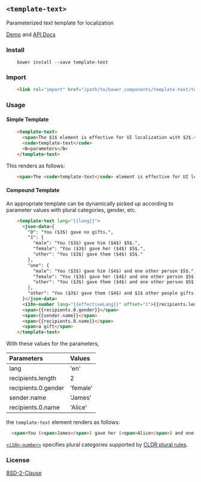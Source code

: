 ## `<template-text>`

Parameterized text template for localization

[Demo](https://t2ym.github.io/template-text/components/template-text/demo) and [API Docs](https://t2ym.github.io/template-text/components/template-text/)

### Install

```
    bower install --save template-text
```

### Import

```html
    <link rel="import" href="/path/to/bower_components/template-text/template-text.html">
```

### Usage

#### Simple Template

```html
    <template-text>
      <span>The $1$ element is effective for UI localization with $2$.</span>
      <code>template-text</code>
      <b>parameters</b>
    </template-text>
```

This renders as follows:

```html
    <span>The <code>template-text</code> element is effective for UI localization with <b>parameters</b>.</span>
```

#### Compound Template

An appropriate template can be dynamically picked up according to parameter values with plural categories, gender, etc.

```html
    <template-text lang="{{lang}}">
      <json-data>{
        "0": "You ($3$) gave no gifts.",
        "1": {
          "male": "You ($3$) gave him ($4$) $5$.",
          "female": "You ($3$) gave her ($4$) $5$.",
          "other": "You ($3$) gave them ($4$) $5$."
        },
        "one": {
          "male": "You ($3$) gave him ($4$) and one other person $5$.",
          "female": "You ($3$) gave her ($4$) and one other person $5$.",
          "other": "You ($3$) gave them ($4$) and one other person $5$."
        },
        "other": "You ($3$) gave them ($4$) and $1$ other people gifts."
      }</json-data>
      <i18n-number lang="{{effectiveLang}}" offset="1">{{recipients.length}}</i18n-number>
      <span>{{recipients.0.gender}}</span>
      <span>{{sender.name}}</span>
      <span>{{recipients.0.name}}</span>
      <span>a gift</span>
    </template-text>
```

With these values for the parameters, 

| Parameters          | Values   |
|:--------------------|:---------|
| lang                | 'en'     |
| recipients.length   | 2        |
| recipients.0.gender | 'female' |
| sender.name         | 'James'  |
| recipients.0.name   | 'Alice'  |

the `template-text` element renders as follows:

```html
  <span>You (<span>James</span>) gave her (<span>Alice</span>) and one other person <span>a gift</span>.</span>
```

[`<i18n-number>`](https://github.com/t2ym/i18n-number/) specifies plural categories supported by
[CLDR plural rules](http://cldr.unicode.org/index/cldr-spec/plural-rules).

### License

[BSD-2-Clause](https://github.com/t2ym/template-text/blob/master/LICENSE.md)
